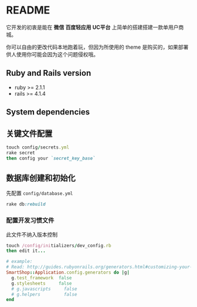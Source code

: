 # README

它开发的初衷是能在 **微信** **百度轻应用** **UC平台** 上简单的搭建搭建一款单用户商城。

你可以自由的更改代码本地跑着玩，但因为所使用的 theme 是购买的，如果部署供人使用你可能会因为这个问题侵权哦。

## Ruby and Rails version

* ruby >= 2.1.1
* rails >= 4.1.4

## System dependencies

## 关键文件配置

```ruby
touch config/secrets.yml
rake secret
then config your `secret_key_base`
```

## 数据库创建和初始化

先配置 ```config/database.yml```

```ruby
rake db:rebuild
```
### 配置开发习惯文件

此文件不纳入版本控制

```ruby
touch /config/initializers/dev_config.rb
then edit it...

# example:
# Read: http://guides.rubyonrails.org/generators.html#customizing-your-workflow
SmartShop::Application.config.generators do |g|
  g.test_framework  false
  g.stylesheets     false
  # g.javascripts     false
  # g.helpers         false
end
```
